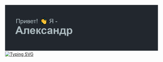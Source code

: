 <img src="./header.png">
<a href="https://git.io/typing-svg"><img src="https://readme-typing-svg.herokuapp.com?font=Fira+Code&weight=600&size=30&duration=2000&pause=20000&color=4672AE&center=true&multiline=true&repeat=false&width=360&lines=Web+Developer" alt="Typing SVG" /></a>
